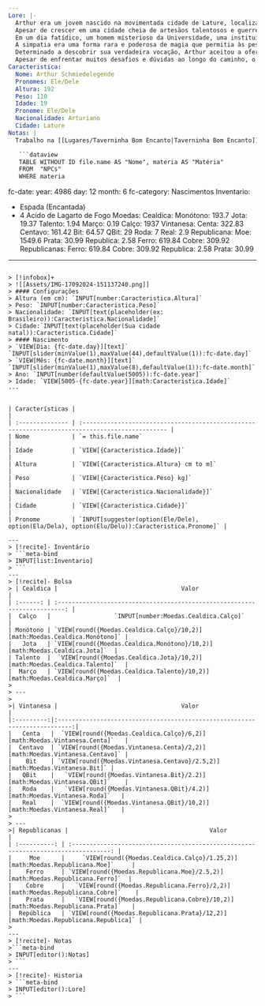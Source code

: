```yaml
---
Lore: |-
  Arthur era um jovem nascido na movimentada cidade de Lature, localizada ao lado de um vulcão ativo no Império Arturiano. A cidade era conhecida por seus ricos depósitos de minerais que eram minerados e usados para criar poderosas armas para a guerra contínua contra demônios. Lature também era conhecida como o berço dos ferreiros mais habilidosos do império.
  Apesar de crescer em uma cidade cheia de artesãos talentosos e guerreiros, Arthur sentia que não se encaixava completamente. Ele não era o melhor ferreiro nem o mais forte mineiro, e frequentemente se perguntava qual era seu verdadeiro propósito na vida.
  Em um dia fatídico, um homem misterioso da Universidade, uma instituição de prestígio conhecida por seus estudos avançados em ciência e magia, visitou Lature. Intrigado pela natureza inquisitiva de Arthur e sua sede de conhecimento, o homem o apresentou ao conceito de "simpatia".
  A simpatia era uma forma rara e poderosa de magia que permitia às pessoas estabelecerem conexões profundas com o mundo ao seu redor, semelhante ao emaranhamento quântico. O homem da Universidade viu um grande potencial em Arthur e o convidou a estudar na instituição, onde ele poderia dominar e aprimorar essa habilidade única.
  Determinado a descobrir sua verdadeira vocação, Arthur aceitou a oferta do homem e embarcou em uma jornada rumo à Universidade. No caminho, o homem ensinou a Arthur os princípios básicos.
  Apesar de enfrentar muitos desafios e dúvidas ao longo do caminho, o talento natural e a determinação inabalável de Arthur impressionaram os professores da Universidade, Fazendo ele ser aprovado na Universidade.
Caracteristica:
  Nome: Arthur Schmiedelegende
  Pronomes: Ele/Dele
  Altura: 192
  Peso: 110
  Idade: 19
  Pronome: Ele/Dele
  Nacionalidade: Arturiano
  Cidade: Lature
Notas: |
  Trabalho na [[Lugares/Taverninha Bom Encanto|Taverninha Bom Encanto]] se eu trabalhar final de semana eu ganho extra. H~2~O

   ```dataview
   TABLE WITHOUT ID file.name AS "Nome", materia AS "Matéria"
   FROM  "NPCs"
   WHERE materia
  ```
fc-date:
  year: 4986
  day: 12
  month: 6
fc-category: Nascimentos
Inventario:
  - Espada (Encantada)
  - 4 Acido de Lagarto de Fogo
Moedas:
  Cealdica:
    Monótono: 193.7
    Jota: 19.37
    Talento: 1.94
    Março: 0.19
    Calço: 1937
  Vintanesa:
    Centa: 322.83
    Centavo: 161.42
    Bit: 64.57
    QBit: 29
    Roda: 7
    Real: 2.9
  Republicana:
    Moe: 1549.6
    Prata: 30.99
    Republica: 2.58
    Ferro: 619.84
    Cobre: 309.92
  Republicanas:
    Ferro: 619.84
    Cobre: 309.92
    Republica: 2.58
    Prata: 30.99
---
```

> [!infobox]+
> ![[Assets/IMG-17092024-151137240.png]]
> #### Configurações 
> Altura (em cm): `INPUT[number:Caracteristica.Altura]`
> Peso: `INPUT[number:Caracteristica.Peso]`
> Nacionalidade: `INPUT[text(placeholder(ex: Brasileiro)):Caracteristica.Nacionalidade]`
> Cidade:`INPUT[text(placeholder(Sua cidade natal)):Caracteristica.Cidade]`
> #### Nascimento
> `VIEW[Dia: {fc-date.day}][text]` `INPUT[slider(minValue(1),maxValue(44),defaultValue(1)):fc-date.day]` 
> `VIEW[Mês: {fc-date.month}][text]` `INPUT[slider(minValue(1),maxValue(8),defaultValue(1)):fc-date.month]` 
> Ano: `INPUT[number(defaultValue(5005)):fc-date.year]` 
> Idade: `VIEW[5005-{fc-date.year}][math:Caracteristica.Idade]`
---


| Características |                                                                                                 |
| :-------------- | :---------------------------------------------------------------------------------------------- |
| Nome            | `= this.file.name`                                                                              |
| Idade           | `VIEW[{Caracteristica.Idade}]`                                                                  |
| Altura          | `VIEW[{Caracteristica.Altura} cm to m]`                                                         |
| Peso            | `VIEW[{Caracteristica.Peso} kg]`                                                                |
| Nacionalidade   | `VIEW[{Caracteristica.Nacionalidade}]`                                                          |
| Cidade          | `VIEW[{Caracteristica.Cidade}]`                                                                 |
| Pronome         | `INPUT[suggester(option(Ele/Dele), option(Ela/Dela), option(Elu/Delu)):Caracteristica.Pronome]` |

---
> [!recite]- Inventário
> ```meta-bind
> INPUT[list:Inventario]
> ```
---
> [!recite]- Bolsa
> | Cealdica |                                   Valor                                    |
| :------: | :------------------------------------------------------------------------: |
|  Calço   |                  `INPUT[number:Moedas.Cealdica.Calço]`                  |
| Monótono | `VIEW[round({Moedas.Cealdica.Calço}/10,2)][math:Moedas.Cealdica.Monótono]` |
|   Jota   | `VIEW[round({Moedas.Cealdica.Monótono}/10,2)][math:Moedas.Cealdica.Jota]`  |
| Talento  |  `VIEW[round({Moedas.Cealdica.Jota}/10,2)][math:Moedas.Cealdica.Talento]`  |
|  Março   | `VIEW[round({Moedas.Cealdica.Talento}/10,2)][math:Moedas.Cealdica.Março]`  |
> 
> ---
>
>| Vintanesa |                                   Valor                                    |
|:---------:|:--------------------------------------------------------------------------:|
|   Centa   |  `VIEW[round({Moedas.Cealdica.Calço}/6,2)][math:Moedas.Vintanesa.Centa]`   |
|  Centavo  | `VIEW[round({Moedas.Vintanesa.Centa}/2,2)][math:Moedas.Vintanesa.Centavo]` |
|    Bit    | `VIEW[round({Moedas.Vintanesa.Centavo}/2.5,2)][math:Moedas.Vintanesa.Bit]` |
|   QBit    |   `VIEW[round({Moedas.Vintanesa.Bit}/2.2)][math:Moedas.Vintanesa.QBit]`    |
|   Roda    |   `VIEW[round({Moedas.Vintanesa.QBit}/4.2)][math:Moedas.Vintanesa.Roda]`   |
|   Real    |  `VIEW[round({Moedas.Vintanesa.QBit}/10,2)][math:Moedas.Vintanesa.Real]`   |
> 
> ---
>| Republicanas |                                        Valor                                        |
| :----------: | :---------------------------------------------------------------------------------: |
|     Moe      |     `VIEW[round({Moedas.Cealdica.Calço}/1.25,2)][math:Moedas.Republicana.Moe]`     |
|    Ferro     | `VIEW[round({Moedas.Republicana.Moe}/2.5,2)][math:Moedas.Republicana.Ferro]`  |
|    Cobre     |   `VIEW[round({Moedas.Republicana.Ferro}/2,2)][math:Moedas.Republicana.Cobre]`    |
|    Prata     |   `VIEW[round({Moedas.Republicana.Cobre}/10,2)][math:Moedas.Republicana.Prata]`   |
|  República   | `VIEW[round({Moedas.Republicana.Prata}/12,2)][math:Moedas.Republicana.Republica]` |
>
---
> [!recite]- Notas
>```meta-bind
> INPUT[editor():Notas]
> ```
---
> [!recite]- Historia
> ```meta-bind
> INPUT[editor():Lore]
> ```